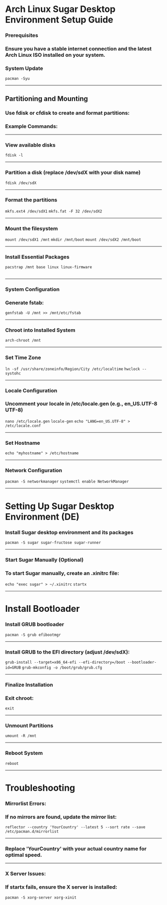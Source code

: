 # Arch Linux Sugar Desktop Environment Setup Guide

### Prerequisites
### Ensure you have a stable internet connection and the latest Arch Linux ISO installed on your system.

### System Update
`pacman -Syu`

---

## Partitioning and Mounting
### Use fdisk or cfdisk to create and format partitions:
### Example Commands:

---

### View available disks
`fdisk -l`

---

### Partition a disk (replace /dev/sdX with your disk name)
`fdisk /dev/sdX`

---

### Format the partitions
`mkfs.ext4 /dev/sdX1`
`mkfs.fat -F 32 /dev/sdX2`

---


### Mount the filesystem
`mount /dev/sdX1 /mnt`
`mkdir /mnt/boot`
`mount /dev/sdX2 /mnt/boot`

---

### Install Essential Packages
`pacstrap /mnt base linux linux-firmware`
##

---

### System Configuration
### Generate fstab:
`genfstab -U /mnt >> /mnt/etc/fstab`

---

### Chroot into Installed System
`arch-chroot /mnt`

---

### Set Time Zone
`ln -sf /usr/share/zoneinfo/Region/City /etc/localtime`
`hwclock --systohc`

---


### Locale Configuration
### Uncomment your locale in /etc/locale.gen (e.g., en_US.UTF-8 UTF-8)
`nano /etc/locale.gen`
`locale-gen`
`echo "LANG=en_US.UTF-8" > /etc/locale.conf`

---

### Set Hostname
`echo "myhostname" > /etc/hostname`

---

### Network Configuration
`pacman -S networkmanager`
`systemctl enable NetworkManager`

---

# Setting Up Sugar Desktop Environment (DE)
### Install Sugar desktop environment and its packages
`pacman -S sugar sugar-fructose sugar-runner`

---

### Start Sugar Manually (Optional)
### To start Sugar manually, create an .xinitrc file:
`echo "exec sugar" > ~/.xinitrc`
`startx`

---

# Install Bootloader
### Install GRUB bootloader
`pacman -S grub efibootmgr`

---

### Install GRUB to the EFI directory (adjust /dev/sdX):
`grub-install --target=x86_64-efi --efi-directory=/boot --bootloader-id=GRUB`
`grub-mkconfig -o /boot/grub/grub.cfg`

---

### Finalize Installation
### Exit chroot:
`exit`

---

### Unmount Partitions
`umount -R /mnt`

---

### Reboot System
`reboot`

---

# Troubleshooting
### Mirrorlist Errors:
### If no mirrors are found, update the mirror list:
`reflector --country 'YourCountry' --latest 5 --sort rate --save /etc/pacman.d/mirrorlist`

---

### Replace 'YourCountry' with your actual country name for optimal speed.

---

### X Server Issues:
### If startx fails, ensure the X server is installed:
`pacman -S xorg-server xorg-xinit`


